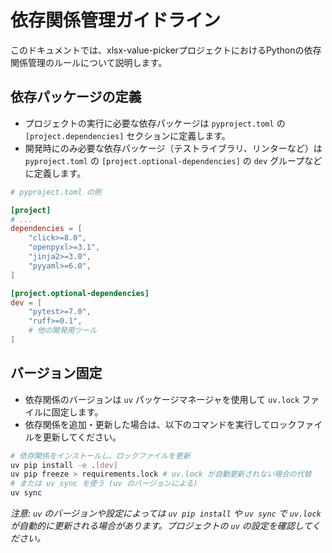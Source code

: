 # 依存関係管理ガイドライン

このドキュメントでは、xlsx-value-pickerプロジェクトにおけるPythonの依存関係管理のルールについて説明します。

## 依存パッケージの定義

- プロジェクトの実行に必要な依存パッケージは `pyproject.toml` の `[project.dependencies]` セクションに定義します。
- 開発時にのみ必要な依存パッケージ（テストライブラリ、リンターなど）は `pyproject.toml` の `[project.optional-dependencies]` の `dev` グループなどに定義します。

```toml
# pyproject.toml の例

[project]
# ...
dependencies = [
    "click>=8.0",
    "openpyxl>=3.1",
    "jinja2>=3.0",
    "pyyaml>=6.0",
]

[project.optional-dependencies]
dev = [
    "pytest>=7.0",
    "ruff>=0.1",
    # 他の開発用ツール
]
```

## バージョン固定

- 依存関係のバージョンは `uv` パッケージマネージャを使用して `uv.lock` ファイルに固定します。
- 依存関係を追加・更新した場合は、以下のコマンドを実行してロックファイルを更新してください。

```bash
# 依存関係をインストールし、ロックファイルを更新
uv pip install -e .[dev]
uv pip freeze > requirements.lock # uv.lock が自動更新されない場合の代替
# または uv sync を使う (uv のバージョンによる)
uv sync
```

*注意: `uv` のバージョンや設定によっては `uv pip install` や `uv sync` で `uv.lock` が自動的に更新される場合があります。プロジェクトの `uv` の設定を確認してください。*
